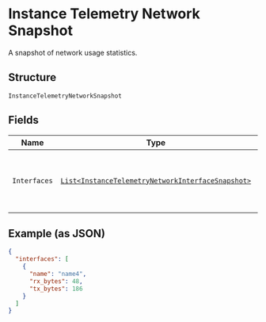 
# Instance Telemetry Network Snapshot

A snapshot of network usage statistics.

## Structure

`InstanceTelemetryNetworkSnapshot`

## Fields

| Name | Type | Tags | Description |
|  --- | --- | --- | --- |
| `Interfaces` | [`List<InstanceTelemetryNetworkInterfaceSnapshot>`](../../doc/models/instance-telemetry-network-interface-snapshot.md) | Required | An array of network interfaces attached to this instance. |

## Example (as JSON)

```json
{
  "interfaces": [
    {
      "name": "name4",
      "rx_bytes": 48,
      "tx_bytes": 186
    }
  ]
}
```

